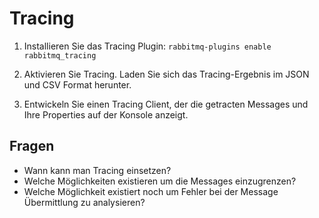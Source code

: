 # Tracing

1. Installieren Sie das Tracing Plugin: `rabbitmq-plugins enable rabbitmq_tracing`

2. Aktivieren Sie Tracing. Laden Sie sich das Tracing-Ergebnis im JSON und CSV Format herunter.

3. Entwickeln Sie einen Tracing Client, der die getracten Messages und Ihre Properties auf der Konsole anzeigt.

## Fragen
- Wann kann man Tracing einsetzen?
- Welche Möglichkeiten existieren um die Messages einzugrenzen?
- Welche Möglichkeit existiert noch um Fehler bei der Message Übermittlung zu analysieren?
